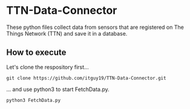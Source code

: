 # TTN-Data-Connector
These python files collect data from sensors that are registered on The Things Network (TTN) and save it in a database.

## How to execute
<p>Let's clone the respository first...</p>

```git clone https://github.com/itguy19/TTN-Data-Connector.git```
<p>... and use python3 to start FetchData.py.</p>

```python3 FetchData.py```
